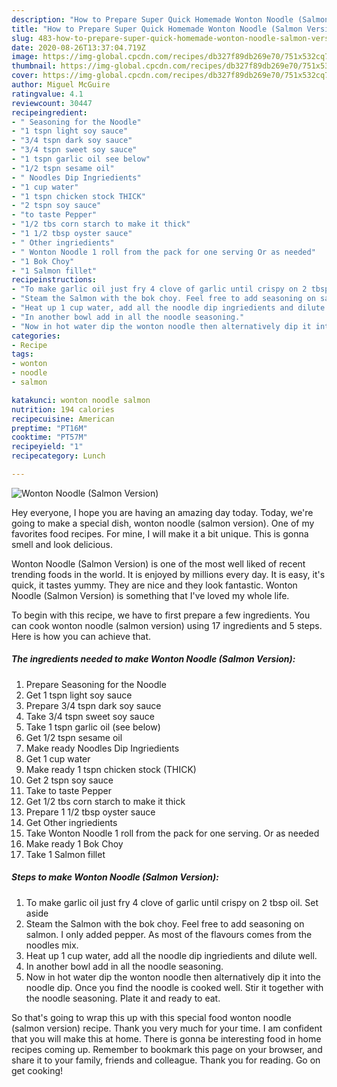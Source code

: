 ```yaml
---
description: "How to Prepare Super Quick Homemade Wonton Noodle (Salmon Version)"
title: "How to Prepare Super Quick Homemade Wonton Noodle (Salmon Version)"
slug: 483-how-to-prepare-super-quick-homemade-wonton-noodle-salmon-version
date: 2020-08-26T13:37:04.719Z
image: https://img-global.cpcdn.com/recipes/db327f89db269e70/751x532cq70/wonton-noodle-salmon-version-recipe-main-photo.jpg
thumbnail: https://img-global.cpcdn.com/recipes/db327f89db269e70/751x532cq70/wonton-noodle-salmon-version-recipe-main-photo.jpg
cover: https://img-global.cpcdn.com/recipes/db327f89db269e70/751x532cq70/wonton-noodle-salmon-version-recipe-main-photo.jpg
author: Miguel McGuire
ratingvalue: 4.1
reviewcount: 30447
recipeingredient:
- " Seasoning for the Noodle"
- "1 tspn light soy sauce"
- "3/4 tspn dark soy sauce"
- "3/4 tspn sweet soy sauce"
- "1 tspn garlic oil see below"
- "1/2 tspn sesame oil"
- " Noodles Dip Ingriedients"
- "1 cup water"
- "1 tspn chicken stock THICK"
- "2 tspn soy sauce"
- "to taste Pepper"
- "1/2 tbs corn starch to make it thick"
- "1 1/2 tbsp oyster sauce"
- " Other ingriedients"
- " Wonton Noodle 1 roll from the pack for one serving Or as needed"
- "1 Bok Choy"
- "1 Salmon fillet"
recipeinstructions:
- "To make garlic oil just fry 4 clove of garlic until crispy on 2 tbsp oil. Set aside"
- "Steam the Salmon with the bok choy. Feel free to add seasoning on salmon. I only added pepper. As most of the flavours comes from the noodles mix."
- "Heat up 1 cup water, add all the noodle dip ingriedients and dilute well."
- "In another bowl add in all the noodle seasoning."
- "Now in hot water dip the wonton noodle then alternatively dip it into the noodle dip. Once you find the noodle is cooked well. Stir it together with the noodle seasoning. Plate it and ready to eat."
categories:
- Recipe
tags:
- wonton
- noodle
- salmon

katakunci: wonton noodle salmon 
nutrition: 194 calories
recipecuisine: American
preptime: "PT16M"
cooktime: "PT57M"
recipeyield: "1"
recipecategory: Lunch

---
```



![Wonton Noodle (Salmon Version)](https://img-global.cpcdn.com/recipes/db327f89db269e70/751x532cq70/wonton-noodle-salmon-version-recipe-main-photo.jpg)

Hey everyone, I hope you are having an amazing day today. Today, we're going to make a special dish, wonton noodle (salmon version). One of my favorites food recipes. For mine, I will make it a bit unique. This is gonna smell and look delicious.



Wonton Noodle (Salmon Version) is one of the most well liked of recent trending foods in the world. It is enjoyed by millions every day. It is easy, it's quick, it tastes yummy. They are nice and they look fantastic. Wonton Noodle (Salmon Version) is something that I've loved my whole life.


To begin with this recipe, we have to first prepare a few ingredients. You can cook wonton noodle (salmon version) using 17 ingredients and 5 steps. Here is how you can achieve that.

<!--inarticleads1-->

##### The ingredients needed to make Wonton Noodle (Salmon Version):

1. Prepare  Seasoning for the Noodle
1. Get 1 tspn light soy sauce
1. Prepare 3/4 tspn dark soy sauce
1. Take 3/4 tspn sweet soy sauce
1. Take 1 tspn garlic oil (see below)
1. Get 1/2 tspn sesame oil
1. Make ready  Noodles Dip Ingriedients
1. Get 1 cup water
1. Make ready 1 tspn chicken stock (THICK)
1. Get 2 tspn soy sauce
1. Take to taste Pepper
1. Get 1/2 tbs corn starch to make it thick
1. Prepare 1 1/2 tbsp oyster sauce
1. Get  Other ingriedients
1. Take  Wonton Noodle 1 roll from the pack for one serving. Or as needed
1. Make ready 1 Bok Choy
1. Take 1 Salmon fillet




<!--inarticleads2-->

##### Steps to make Wonton Noodle (Salmon Version):

1. To make garlic oil just fry 4 clove of garlic until crispy on 2 tbsp oil. Set aside
1. Steam the Salmon with the bok choy. Feel free to add seasoning on salmon. I only added pepper. As most of the flavours comes from the noodles mix.
1. Heat up 1 cup water, add all the noodle dip ingriedients and dilute well.
1. In another bowl add in all the noodle seasoning.
1. Now in hot water dip the wonton noodle then alternatively dip it into the noodle dip. Once you find the noodle is cooked well. Stir it together with the noodle seasoning. Plate it and ready to eat.




So that's going to wrap this up with this special food wonton noodle (salmon version) recipe. Thank you very much for your time. I am confident that you will make this at home. There is gonna be interesting food in home recipes coming up. Remember to bookmark this page on your browser, and share it to your family, friends and colleague. Thank you for reading. Go on get cooking!
